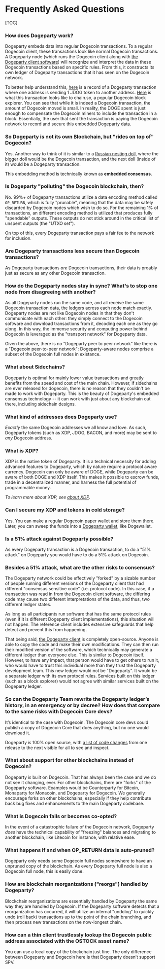 Frequently Asked Questions
========

[TOC]

### How does Dogeparty work?

Dogeparty embeds data into regular Dogecoin transactions. To a regular Dogecoin client, these transactions look like normal Dogecoin transactions. A Dogeparty node (which runs the Dogecoin client along with [the Dogeparty client software](https://github.com/DogepartyXDP/dogeparty-lib)) will recognize and interpret the data in these Dogecoin transactions based on specific rules. From this, it constructs its own ledger of Dogeparty transactions that it has seen on the Dogecoin network.

To better help understand this, [here](https://dogeparty.xchain.io/tx/3515b1da00d86731c5e38a30176ca464bbcba785bc11155afa6c748a155bd218) is a record of a Dogeparty transaction where one address is sending 1 JDOG token to another address. [Here](https://chain.so/tx/DOGE/3515b1da00d86731c5e38a30176ca464bbcba785bc11155afa6c748a155bd218) is what this transaction looks like to chain.so, a popular Dogecoin block explorer. You can see that while it is indeed a Dogecoin transaction, the amount of Dogecoin moved is small. In reality, the DOGE spent is just enough to compensate the Dogecoin miners to include the transaction in a block. Essentially, the user that sent the transaction is paying the Dogecoin network to record and secure this embedded Dogeparty data.

### So Dogeparty is not its own Blockchain, but "rides on top of" Dogecoin?

Yes. Another way to think of it is similar to a [Russian nesting doll](https://en.wikipedia.org/wiki/Matryoshka_doll), where the bigger doll would be the Dogecoin transaction, and the next doll (inside of it) would be a Dogeparty transaction.

This embedding method is technically known as **embedded consensus**.

### Is Dogeparty "polluting" the Dogecoin blockchain, then?

No. 99%+ of Dogeparty transactions utilize a data encoding method called `OP_RETURN`, which is fully "prunable", meaning that the data may be safely discarded by Dogecoin nodes which wish to do so. For the remaining 1% of transactions, an different encoding method is utilized that produces fully "spendable" outputs. These outputs do not stick around in the critical list of unspent outputs (the "UTXO set").

On top of this, every Dogeparty transaction pays a fair fee to the network for inclusion.

### Are Dogeparty transactions less secure than Dogecoin transactions?

As Dogeparty transactions _are_ Dogecoin transactions, their data is proably just as secure as any other Dogecoin transaction.

### How do the Dogeparty nodes stay in sync? What's to stop one node from disagreeing with another?

As all Dogeparty nodes run the same code, and all receive the same Dogecoin transaction data, the ledgers across each node match exactly. Dogeparty nodes are not like Dogecoin nodes in that they don't communicate with each other: they simply connect to the Dogecoin software and download transactions from it, decoding each one as they go along. In this way, the immense security and computing power behind Dogecoin is leveraged as the "transport network" for Dogeparty data.

Given the above, there is no "Dogeparty peer to peer network" like there is a "Dogecoin peer-to-peer network": Dogeparty-aware nodes comprise a subset of the Dogecoin full nodes in existance.

### What about Sidechains?

Dogeparty is optimal for mainly lower value transactions and greatly benefits from the speed and cost of the main chain. However, if sidechains are ever released for dogecoin, there is no reason that they couldn't be made to work with Dogeparty. This is the beauty of Dogeparty's embedded consensus technology -- it can work with just about any blockchain out there, including sidechain designs.

### What kind of addresses does Dogeparty use?

_Exactly_ the same Dogecoin addresses we all know and love. As such, Dogeparty tokens (such as XDP, JDOG, BACON, and more) may be sent to _any_ Dogecoin address.

### What is XDP?

XDP is the native token of Dogeparty. It is a technical necessity for adding advanced features to Dogeparty, which by nature require a protocol aware currency. Dogecoin can only be aware of DOGE, while Dogeparty can be aware of both DOGE and XDP itself. This makes it possible to escrow funds, trade in a decentralized manner, and harness the full potential of programmable money.

*To learn more about XDP, see [about XDP](FAQ-XDP.md).*

### Can I secure my XDP and tokens in cold storage?

Yes. You can make a regular Dogecoin paper wallet and store them there. Later, you can sweep the funds into a [Dogeparty wallet](https://dogeparty.net/wallets/), like Dogewallet.

### Is a 51% attack against Dogeparty possible?

As every Dogeparty transaction is a Dogecoin transaction, to do a "51% attack" on Dogeparty you would have to do a 51% attack on Dogecoin.

### Besides a 51% attack, what are the other risks to consensus?

The Dogeparty network could be effectively "forked" by a sizable number of people running different versions of the Dogeparty client that had different "consensus sensitive code" (i.e. protocol code). In this case, if a transaction was read in from the Dogecoin client software, the differing code may cause two different interpretations of the data, and thus, two different ledger states.

As long as all participants run software that has the same protocol rules (even if it is different Dogeparty client implementations), this situation will not happen. The reference client includes extensive safeguards that help detect and prevent this from happening.

That being said, [the Dogeparty client](https://github.com/DogepartyXDP/dogeparty-lib) is completely open-source. Anyone is able to copy the code and make their own modifications. They can then run their modified version of the software, which technically may generate a different ledger than everyone else. This is similar to Dogecoin itself. However, to have any impact, that person would have to get others to run it, who would have to trust this individual more than they trust the Dogeparty development team. This new ledger would not be "Dogeparty". It would be a separate ledger with its own protocol rules. Services built on this ledger (such as a block explorer) would not agree with similar services built on the Dogeparty ledger.

### So can the Dogeparty Team rewrite the Dogeparty ledger’s history, in an emergency or by decree? How does that compare to the same risks with Dogecoin Core devs?

It’s identical to the case with Dogecoin. The Dogecoin core devs could publish a copy of Dogecoin Core that does anything, but no one would download it.

Dogeparty is 100% open source, with [a list of code changes](https://github.com/DogepartyXDP/dogeparty-lib/releases) from one release to the next visible for all to see and inspect.

### What about support for other blockchains instead of Dogecoin?

Dogeparty is built on Dogecoin. That has always been the case and we do not see it changing, ever. For other blockchains, there are "forks" of the Dogeparty software. Examples would be Counterparty for Bitcoin, Monaparty for Monacoin, and Dogeparty for Dogecoin. We generally encourage forks on other blockchains, especially if they help contribute back bug fixes and enhancements to the main Dogeparty codebase.

### What is Dogecoin fails or becomes co-opted?

In the event of a catastrophic failure of the Dogecoin network, Dogeparty _does_ have the technical capability of "freezing" balances and migrating to another blockchain, like Litecoin for instance, with relative ease.

### What happens if and when OP_RETURN data is auto-pruned?

Dogeparty only needs some Dogecoin full nodes somewhere to have an unpruned copy of the blockchain. As every Dogeparty full node is also a Dogecoin full node, this is easily done.

### How are blockchain reorganizations ("reorgs") handled by Dogeparty?

Blockchain reorganizations are essentially handled by Dogeparty the same way they are handled by Dogecoin. If the Dogeparty software detects that a reorganization has occurred, it will utilize an internal "undolog" to quickly undo (roll back) transactions up to the point of the chain branching, and then process new transactions on the now-longest chain.

### How can a thin client trustlessly lookup the Dogecoin public address associated with the OSTOCK asset name?

You can use a local copy of the blockchain just fine. The only difference between Dogeparty and Dogecoin here is that Dogeparty doesn’t support SPV. 
